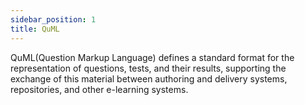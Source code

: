 ```yaml
---
sidebar_position: 1
title: QuML
---
```


QuML(Question Markup Language) defines a standard format for the representation of questions, tests, and their results, supporting the exchange of this material between authoring and delivery systems, repositories, and other e-learning systems.
